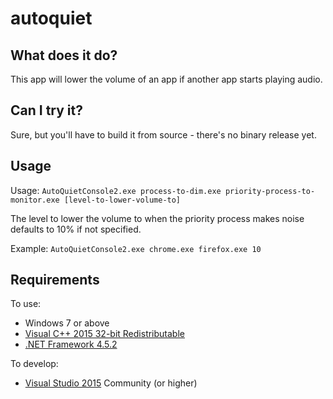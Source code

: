 # autoquiet

## What does it do?

This app will lower the volume of an app if another app starts playing audio.

## Can I try it?

Sure, but you'll have to build it from source - there's no binary release yet.

## Usage

Usage: `AutoQuietConsole2.exe process-to-dim.exe priority-process-to-monitor.exe [level-to-lower-volume-to]`

The level to lower the volume to when the priority process makes noise defaults to 10% if not specified.

Example: `AutoQuietConsole2.exe chrome.exe firefox.exe 10`

## Requirements

To use:
* Windows 7 or above
* [Visual C++ 2015 32-bit Redistributable](https://download.microsoft.com/download/0/5/0/0504B211-6090-48B1-8DEE-3FF879C29968/vc_redist.x86.exe)
* [.NET Framework 4.5.2](http://www.microsoft.com/en-us/download/details.aspx?id=42643)

To develop:
* [Visual Studio 2015](https://www.visualstudio.com/downloads/download-visual-studio-vs) Community (or higher)
